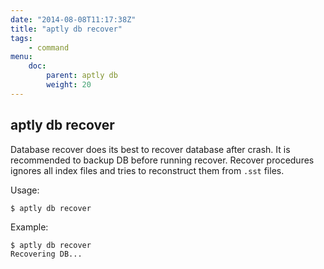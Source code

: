 ```yaml
---
date: "2014-08-08T11:17:38Z"
title: "aptly db recover"
tags:
    - command
menu:
    doc:
        parent: aptly db
        weight: 20
---
```


aptly db recover
----------------

Database recover does its best to recover database after crash. It is
recommended to backup DB before running recover. Recover procedures
ignores all index files and tries to reconstruct them from `.sst` files.

Usage:

    $ aptly db recover

Example:

    $ aptly db recover
    Recovering DB...

 